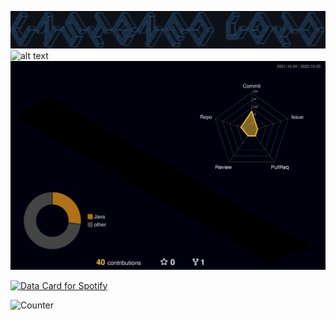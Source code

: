 ![alt text](https://github.com/UnsignedV0id/UnsignedV0id/blob/main/Unsigned_Void.png?raw=true)
![alt text](https://github.com/UnsignedV0id/readmeTerminal/blob/master/github_stats.svg)
![alt text](https://github.com/UnsignedV0id/UnsignedV0id/blob/main/profile-3d-contrib/profile-night-rainbow.svg)

<a href="https://www.data-card-for-spotify.com/card?user_id=12156567363">
  <img src="https://www.data-card-for-spotify.com/api/card?user_id=12156567363&show_border=1&show_date=1&hide_title=1" alt="Data Card for Spotify" >
</a>

![Counter](https://count.getloli.com/get/@UnsignedV0id?theme=rule34)
